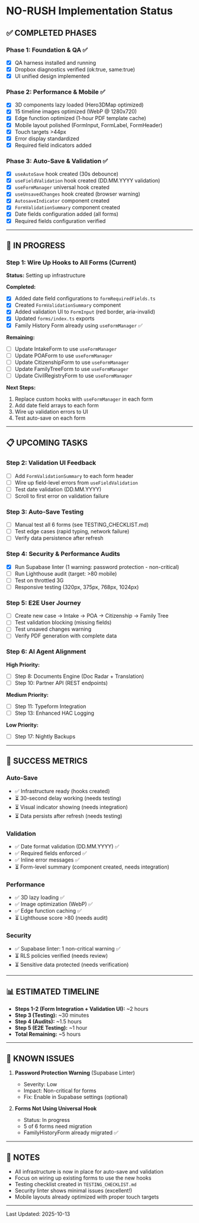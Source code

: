 # NO-RUSH Implementation Status

## ✅ COMPLETED PHASES

### Phase 1: Foundation & QA ✅
- [x] QA harness installed and running
- [x] Dropbox diagnostics verified (ok:true, same:true)
- [x] UI unified design implemented

### Phase 2: Performance & Mobile ✅
- [x] 3D components lazy loaded (Hero3DMap optimized)
- [x] 15 timeline images optimized (WebP @ 1280x720)
- [x] Edge function optimized (1-hour PDF template cache)
- [x] Mobile layout polished (FormInput, FormLabel, FormHeader)
- [x] Touch targets >44px
- [x] Error display standardized
- [x] Required field indicators added

### Phase 3: Auto-Save & Validation ✅
- [x] `useAutoSave` hook created (30s debounce)
- [x] `useFieldValidation` hook created (DD.MM.YYYY validation)
- [x] `useFormManager` universal hook created
- [x] `useUnsavedChanges` hook created (browser warning)
- [x] `AutosaveIndicator` component created
- [x] `FormValidationSummary` component created
- [x] Date fields configuration added (all forms)
- [x] Required fields configuration verified

---

## 🚧 IN PROGRESS

### Step 1: Wire Up Hooks to All Forms (Current)
**Status:** Setting up infrastructure

**Completed:**
- [x] Added date field configurations to `formRequiredFields.ts`
- [x] Created `FormValidationSummary` component
- [x] Added validation UI to `FormInput` (red border, aria-invalid)
- [x] Updated `forms/index.ts` exports
- [x] Family History Form already using `useFormManager` ✅

**Remaining:**
- [ ] Update IntakeForm to use `useFormManager`
- [ ] Update POAForm to use `useFormManager`
- [ ] Update CitizenshipForm to use `useFormManager`
- [ ] Update FamilyTreeForm to use `useFormManager`
- [ ] Update CivilRegistryForm to use `useFormManager`

**Next Steps:**
1. Replace custom hooks with `useFormManager` in each form
2. Add date field arrays to each form
3. Wire up validation errors to UI
4. Test auto-save on each form

---

## 📋 UPCOMING TASKS

### Step 2: Validation UI Feedback
- [ ] Add `FormValidationSummary` to each form header
- [ ] Wire up field-level errors from `useFieldValidation`
- [ ] Test date validation (DD.MM.YYYY)
- [ ] Scroll to first error on validation failure

### Step 3: Auto-Save Testing
- [ ] Manual test all 6 forms (see TESTING_CHECKLIST.md)
- [ ] Test edge cases (rapid typing, network failure)
- [ ] Verify data persistence after refresh

### Step 4: Security & Performance Audits
- [x] Run Supabase linter (1 warning: password protection - non-critical)
- [ ] Run Lighthouse audit (target: >80 mobile)
- [ ] Test on throttled 3G
- [ ] Responsive testing (320px, 375px, 768px, 1024px)

### Step 5: E2E User Journey
- [ ] Create new case → Intake → POA → Citizenship → Family Tree
- [ ] Test validation blocking (missing fields)
- [ ] Test unsaved changes warning
- [ ] Verify PDF generation with complete data

### Step 6: AI Agent Alignment
**High Priority:**
- [ ] Step 8: Documents Engine (Doc Radar + Translation)
- [ ] Step 10: Partner API (REST endpoints)

**Medium Priority:**
- [ ] Step 11: Typeform Integration
- [ ] Step 13: Enhanced HAC Logging

**Low Priority:**
- [ ] Step 17: Nightly Backups

---

## 🎯 SUCCESS METRICS

### Auto-Save
- ✅ Infrastructure ready (hooks created)
- ⏳ 30-second delay working (needs testing)
- ⏳ Visual indicator showing (needs integration)
- ⏳ Data persists after refresh (needs testing)

### Validation
- ✅ Date format validation (DD.MM.YYYY) ✅
- ✅ Required fields enforced ✅
- ✅ Inline error messages ✅
- ⏳ Form-level summary (component created, needs integration)

### Performance
- ✅ 3D lazy loading ✅
- ✅ Image optimization (WebP) ✅
- ✅ Edge function caching ✅
- ⏳ Lighthouse score >80 (needs audit)

### Security
- ✅ Supabase linter: 1 non-critical warning ✅
- ⏳ RLS policies verified (needs review)
- ⏳ Sensitive data protected (needs verification)

---

## 📊 ESTIMATED TIMELINE

- **Steps 1-2 (Form Integration + Validation UI):** ~2 hours
- **Step 3 (Testing):** ~30 minutes
- **Step 4 (Audits):** ~1.5 hours
- **Step 5 (E2E Testing):** ~1 hour
- **Total Remaining:** ~5 hours

---

## 🐛 KNOWN ISSUES

1. **Password Protection Warning** (Supabase Linter)
   - Severity: Low
   - Impact: Non-critical for forms
   - Fix: Enable in Supabase settings (optional)

2. **Forms Not Using Universal Hook**
   - Status: In progress
   - 5 of 6 forms need migration
   - FamilyHistoryForm already migrated ✅

---

## 📝 NOTES

- All infrastructure is now in place for auto-save and validation
- Focus on wiring up existing forms to use the new hooks
- Testing checklist created in `TESTING_CHECKLIST.md`
- Security linter shows minimal issues (excellent!)
- Mobile layouts already optimized with proper touch targets

---

Last Updated: 2025-10-13
